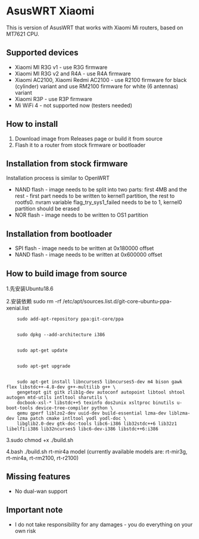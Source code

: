 # AsusWRT Xiaomi
This is version of AsusWRT that works with Xiaomi Mi routers, based on MT7621 CPU.

## Supported devices
- Xiaomi MI R3G v1 - use R3G firmware
- Xiaomi MI R3G v2 and R4A - use R4A firmware
- Xiaomi AC2100, Xiaomi Redmi AC2100 - use R2100 firmware for black (cylinder) variant and use RM2100 firmware for white (6 antennas) variant
- Xiaomi R3P - use R3P firmware
- Mi WiFi 4 - not supported now (testers needed)

## How to install
1. Download image from Releases page or build it from source
2. Flash it to a router from stock firmware or bootloader

## Installation from stock firmware
Installation process is similar to OpenWRT
- NAND flash - image needs to be split into two parts: first 4MB and the rest - first part needs to be written to kernel1 partition, the rest to rootfs0. nvram variable flag_try_sys1_failed needs to be to 1, kernel0 partition should be erased
- NOR flash - image needs to be written to OS1 partition

## Installation from bootloader
- SPI flash - image needs to be written at 0x180000 offset
- NAND flash - image needs to be written at 0x600000 offset

## How to build image from source
1.先安装Ubuntu18.6

2.安装依赖
sudo rm -rf /etc/apt/sources.list.d/git-core-ubuntu-ppa-xenial.list


        sudo add-apt-repository ppa:git-core/ppa
        
        
        sudo dpkg --add-architecture i386
        
        
        sudo apt-get update
        
        
        sudo apt-get upgrade
        
        
        sudo apt-get install libncurses5 libncurses5-dev m4 bison gawk flex libstdc++-4.8-dev g++-multilib g++ \
        gengetopt git gitk zlib1g-dev autoconf autopoint libtool shtool autogen mtd-utils intltool sharutils \
        docbook-xsl-* libstdc++5 texinfo dos2unix xsltproc binutils u-boot-tools device-tree-compiler python \
        qemu gperf liblzo2-dev uuid-dev build-essential lzma-dev liblzma-dev lzma patch cmake intltool yodl yodl-doc \
        libglib2.0-dev gtk-doc-tools libc6-i386 lib32stdc++6 lib32z1 libelf1:i386 lib32ncurses5 libc6-dev-i386 libstdc++6:i386
 
 3.sudo chmod +x ./build.sh
 
 4.bash ./build.sh rt-mir4a model (currently available models are: rt-mir3g, rt-mir4a, rt-rm2100, rt-r2100)

## Missing features
- No dual-wan support

## Important note
- I do not take responsibility for any damages - you do everything on your own risk
